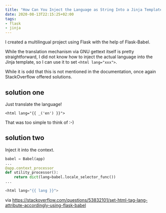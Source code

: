 ```yaml
---
title: "How Can You Inject the Language as String Into a Jinja Template"
date: 2020-08-13T22:15:25+02:00
tags:
- flask
- jinja
---
```


I created a multilingual project using Flask with the help of Flask-Babel.

While the translation mechanism via GNU gettext itself is pretty straightforward,
I did not know how to inject the actual language into the Jinja template,
so I can use it to set `<html lang="xxx">`.

While it is odd that this is not mentioned in the documentation,
once again StackOverflow offered solutions.

## solution one

Just translate the language!

```jinja
<html lang="{{ _('en') }}">
```

That was too simple to think of :-)

## solution two

Inject it into the context.

```python
babel = Babel(app)
...
@app.context_processor
def utility_processor():
    return dict(lang=babel.locale_selector_func())
...

<html lang="{{ lang }}">
```

via https://stackoverflow.com/questions/53832101/set-html-tag-lang-attribute-accordingly-using-flask-babel
